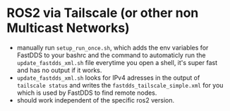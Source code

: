 # ROS2 via Tailscale (or other non Multicast Networks)

- manually run `setup_run_once.sh`, which adds the env variables for FastDDS to your bashrc and the command to automaticly run the `update_fastdds_xml.sh` file everytime you open a shell, it's super fast and has no output if it works.
- `update_fastdds_xml.sh` looks for IPv4 adresses in the output of `tailscale status` and writes the `fastdds_tailscale_simple.xml` for you which is used by FastDDS to find remote nodes.
- should work independent of the specific ros2 version.